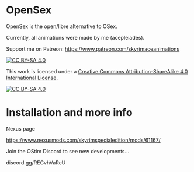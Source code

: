 # OpenSex
OpenSex is the open/libre alternative to OSex.

Currently, all animations were made by me (acepleiades).

Support me on Patreon: https://www.patreon.com/skyrimaceanimations

[![CC BY-SA 4.0][cc-by-sa-shield]][cc-by-sa]

This work is licensed under a
[Creative Commons Attribution-ShareAlike 4.0 International License][cc-by-sa].

[![CC BY-SA 4.0][cc-by-sa-image]][cc-by-sa]

[cc-by-sa]: http://creativecommons.org/licenses/by-sa/4.0/
[cc-by-sa-image]: https://licensebuttons.net/l/by-sa/4.0/88x31.png
[cc-by-sa-shield]: https://img.shields.io/badge/License-CC%20BY--SA%204.0-lightgrey.svg

# Installation and more info

Nexus page

https://www.nexusmods.com/skyrimspecialedition/mods/61167/

Join the OStim Discord to see new developments...

discord.gg/RECvhVaRcU
